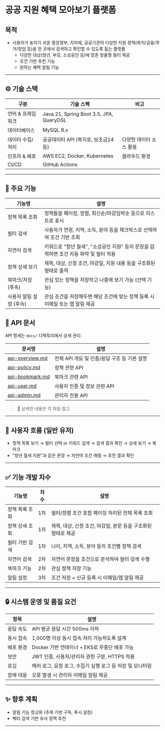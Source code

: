 # 공공 지원 혜택 모아보기 플랫폼

## 목적
- 사용자가 놓치기 쉬운 중앙정부, 지자체, 공공기관의 다양한 지원 정책(복지/금융/주거/창업 등)을 한 곳에서 검색하고 확인할 수 있도록 돕는 플랫폼
    - 다양한 대상(청년, 부모, 소상공인 등)에 맞춘 맞춤형 필터 제공
    - 조건 기반 추천 기능
    - 원하는 혜택 알림 기능

---

## ⚙️ 기술 스택

| 구분            | 기술 스펙                                            | 비고                             |
|-----------------|--------------------------------------------------|---------------------------------|
| 언어 & 프레임워크 | Java 21, Spring Boot 3.5, JPA, QueryDSL          |             |
| 데이터베이스      | MySQL 8.x                                        |               |
| 데이터 수집/처리  | 공공데이터 API (복지로, 보조금24 등)           | 다양한 데이터 소스 활용          |
| 인프라 & 배포     | AWS EC2, Docker, Kubernetes | 클라우드 환경 |
| CI/CD            | GitHub Actions                                   |      |

---

## 🧩 주요 기능

| 기능명             | 설명                                                                                   |
|-----------------|----------------------------------------------------------------------------------------|
| 정책 목록 조회        | 정책들을 페이징, 정렬, 최신순/마감임박순 등으로 리스트로 표시                           |
| 필터 검색           | 사용자가 연령, 지역, 소득, 분야 등을 체크박스로 선택하여 조건 기반 조회                  |
| 자연어 검색          | 키워드로 "청년 월세", "소상공인 지원" 등의 문장을 입력하면 조건 자동 파악 및 필터 적용  |
| 정책 상세 보기        | 제목, 대상, 신청 조건, 마감일, 지원 내용 등을 구조화된 형태로 출력                      |
| 북마크/저장 (후속)     | 관심 있는 정책을 저장하고 나중에 보기 가능 (선택 기능)                                  |
| 사용자 알림 설정 (후속) | 관심 조건을 저장해두면 해당 조건에 맞는 정책 등록 시 이메일 또는 앱 알림 제공           |


## 📄 API 문서

API 명세는 `docs/` 디렉토리에서 상세 관리:

| 문서명 | 설명 |
|--------|------|
| [api-overview.md](./docs/api-overview.md) | 전체 API 개요 및 인증/응답 구조 등 기본 설명 |
| [api-policy.md](./docs/api-policy.md) | 정책 관련 API |
| [api-bookmark.md](./docs/api-bookmark.md) | 북마크 관련 API |
| [api-user.md](./docs/api-user.md) | 사용자 인증 및 정보 관련 API |
| [api-admin.md](./docs/api-admin.md) | 관리자 전용 API |

> 📁 상세한 내용은 각 파일 참고



---

## 🔄 사용자 흐름 (일반 유저)

- 정책 목록 보기 → 필터 선택 or 키워드 검색 → 검색 결과 확인 → 상세 보기 → 북마크
- "청년 월세 지원"과 같은 문장 → 자연어 조건 매핑 → 추천 결과 확인

---

## ✅ 기능 개발 차수

| 기능명         | 차수 | 설명                                                                 |
|----------------|------|----------------------------------------------------------------------|
| 정책 목록 조회 | 1차  | 필터/정렬 조건 포함 페이징 처리된 전체 목록 조회                     |
| 정책 상세 조회 | 1차  | 제목, 대상, 신청 조건, 마감일, 본문 등을 구조화된 형태로 제공         |
| 필터 기반 검색 | 1차  | 나이, 지역, 소득, 분야 등의 조건별 정책 검색                         |
| 자연어 검색   | 2차  | 자연어 문장을 조건으로 분석하여 필터 검색 수행                        |
| 북마크 기능   | 2차  | 관심 정책 저장 기능                                                  |
| 알림 설정     | 3차  | 조건 저장 + 신규 등록 시 이메일/앱 알림 제공                         |

---

## 🔒 시스템 운영 및 품질 요건

| 항목         | 설명                                                                 |
|--------------|----------------------------------------------------------------------|
| 응답 속도     | API 평균 응답 시간 500ms 이하                                         |
| 동시 접속     | 1,000명 이상 동시 접속 처리 가능하도록 설계                           |
| 배포 환경     | Docker 기반 컨테이너 + EKS로 무중단 배포 가능                         |
| 보안         | JWT 인증, 사용자/관리자 권한 구분, HTTPS 적용                         |
| 로깅         | 에러 로그, 요청 로그, 수집기 실행 로그 등 저장 및 모니터링            |
| 장애 대응     | 오류 발생 시 관리자 이메일 알림 제공                                  |

---

## ✨ 향후 계획
- 알림 기능 정교화 (주제 기반 구독, 푸시 설정)
- 벡터 검색 기반 유사 정책 추천

---

